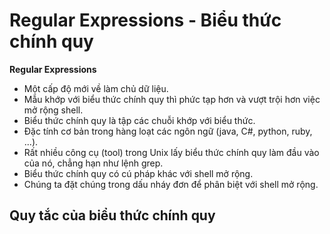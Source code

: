 # Regular Expressions - Biểu thức chính quy

**Regular Expressions**
- Một cấp độ mới về làm chủ dữ liệu.
- Mẫu khớp với biểu thức chính quy thì phức tạp hơn và vượt trội hơn việc mở rộng shell.
- Biểu thức chính quy là tập các chuỗi khớp với biểu thức.
- Đặc tính cơ bản trong hàng loạt các ngôn ngữ (java, C#, python, ruby, ...).
- Rất nhiều công cụ (tool) trong Unix lấy biểu thức chính quy làm đầu vào của nó, chẳng hạn như lệnh grep.
- Biểu thức chính quy có cú pháp khác với shell mở rộng.
- Chúng ta đặt chúng trong dấu nháy đơn để phân biệt với shell mở rộng.

## Quy tắc của biểu thức chính quy